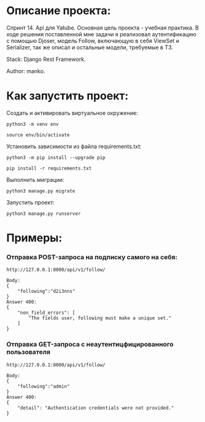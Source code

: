 # Описание проекта:
Спринт 14. Api для Yatube. Основная цель проекта - учебная практика. В ходе решения поставленной мне задачи я реализовал аутентификацию с помощью Djoser, модель Follow, включающую в себя ViewSet и Serializer, так же описал и остальные модели, требуемые в ТЗ.

Stack: Django Rest Framework.

Author: manko.
# Как запустить проект:


Cоздать и активировать виртуальное окружение:

```
python3 -m venv env
```

```
source env/bin/activate
```

Установить зависимости из файла requirements.txt:

```
python3 -m pip install --upgrade pip
```

```
pip install -r requirements.txt
```

Выполнить миграции:

```
python3 manage.py migrate
```

Запустить проект:

```
python3 manage.py runserver
```

# Примеры:
### Отправка POST-запроса на подписку самого на себя:
```
http://127.0.0.1:8000/api/v1/follow/

Body:
{
    "following":"d2i3nns"
}
Answer 400:
{
    "non_field_errors": [
        "The fields user, following must make a unique set."
    ]
}
```
### Отправка GET-запроса с неаутентицфицированного пользователя
```
http://127.0.0.1:8000/api/v1/follow/

Body:
{
    "following":"admin"
}
Answer 400:
{
    "detail": "Authentication credentials were not provided."
}
```